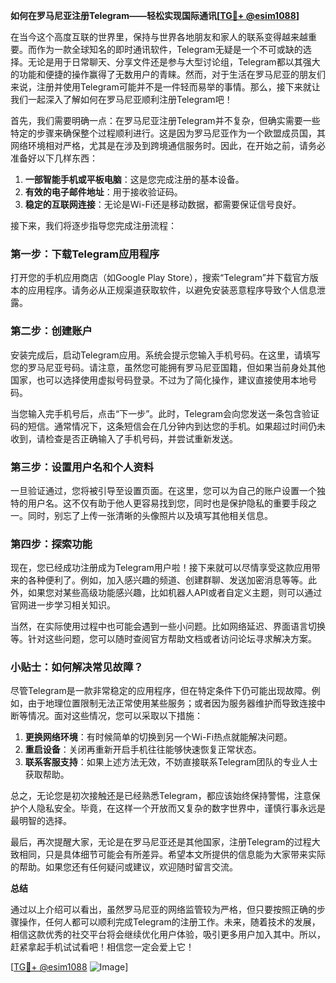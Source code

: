 **如何在罗马尼亚注册Telegram——轻松实现国际通讯[[TG💪+ @esim1088](https://t.me/s/esim1088)]**

在当今这个高度互联的世界里，保持与世界各地朋友和家人的联系变得越来越重要。而作为一款全球知名的即时通讯软件，Telegram无疑是一个不可或缺的选择。无论是用于日常聊天、分享文件还是参与大型讨论组，Telegram都以其强大的功能和便捷的操作赢得了无数用户的青睐。然而，对于生活在罗马尼亚的朋友们来说，注册并使用Telegram可能并不是一件轻而易举的事情。那么，接下来就让我们一起深入了解如何在罗马尼亚顺利注册Telegram吧！

首先，我们需要明确一点：在罗马尼亚注册Telegram并不复杂，但确实需要一些特定的步骤来确保整个过程顺利进行。这是因为罗马尼亚作为一个欧盟成员国，其网络环境相对严格，尤其是在涉及到跨境通信服务时。因此，在开始之前，请务必准备好以下几样东西：

1. **一部智能手机或平板电脑**：这是您完成注册的基本设备。
2. **有效的电子邮件地址**：用于接收验证码。
3. **稳定的互联网连接**：无论是Wi-Fi还是移动数据，都需要保证信号良好。

接下来，我们将逐步指导您完成注册流程：

### 第一步：下载Telegram应用程序

打开您的手机应用商店（如Google Play Store），搜索“Telegram”并下载官方版本的应用程序。请务必从正规渠道获取软件，以避免安装恶意程序导致个人信息泄露。

### 第二步：创建账户

安装完成后，启动Telegram应用。系统会提示您输入手机号码。在这里，请填写您的罗马尼亚号码。请注意，虽然您可能拥有罗马尼亚国籍，但如果当前身处其他国家，也可以选择使用虚拟号码登录。不过为了简化操作，建议直接使用本地号码。

当您输入完手机号后，点击“下一步”。此时，Telegram会向您发送一条包含验证码的短信。通常情况下，这条短信会在几分钟内到达您的手机。如果超过时间仍未收到，请检查是否正确输入了手机号码，并尝试重新发送。

### 第三步：设置用户名和个人资料

一旦验证通过，您将被引导至设置页面。在这里，您可以为自己的账户设置一个独特的用户名。这不仅有助于他人更容易找到您，同时也是保护隐私的重要手段之一。同时，别忘了上传一张清晰的头像照片以及填写其他相关信息。

### 第四步：探索功能

现在，您已经成功注册成为Telegram用户啦！接下来就可以尽情享受这款应用带来的各种便利了。例如，加入感兴趣的频道、创建群聊、发送加密消息等等。此外，如果您对某些高级功能感兴趣，比如机器人API或者自定义主题，则可以通过官网进一步学习相关知识。

当然，在实际使用过程中也可能会遇到一些小问题。比如网络延迟、界面语言切换等。针对这些问题，您可以随时查阅官方帮助文档或者访问论坛寻求解决方案。

### 小贴士：如何解决常见故障？

尽管Telegram是一款非常稳定的应用程序，但在特定条件下仍可能出现故障。例如，由于地理位置限制无法正常使用某些服务；或者因为服务器维护而导致连接中断等情况。面对这些情况，您可以采取以下措施：

1. **更换网络环境**：有时候简单的切换到另一个Wi-Fi热点就能解决问题。
2. **重启设备**：关闭再重新开启手机往往能够快速恢复正常状态。
3. **联系客服支持**：如果上述方法无效，不妨直接联系Telegram团队的专业人士获取帮助。

总之，无论您是初次接触还是已经熟悉Telegram，都应该始终保持警惕，注意保护个人隐私安全。毕竟，在这样一个开放而又复杂的数字世界中，谨慎行事永远是最明智的选择。

最后，再次提醒大家，无论是在罗马尼亚还是其他国家，注册Telegram的过程大致相同，只是具体细节可能会有所差异。希望本文所提供的信息能为大家带来实际的帮助。如果您还有任何疑问或建议，欢迎随时留言交流。

**总结**

通过以上介绍可以看出，虽然罗马尼亚的网络监管较为严格，但只要按照正确的步骤操作，任何人都可以顺利完成Telegram的注册工作。未来，随着技术的发展，相信这款优秀的社交平台将会继续优化用户体验，吸引更多用户加入其中。所以，赶紧拿起手机试试看吧！相信您一定会爱上它！

[[TG💪+ @esim1088](https://t.me/s/esim1088) ![Image](https://i.postimg.cc/4NQfJmqS/Snipaste-2025-05-13-00-14-12.png)]